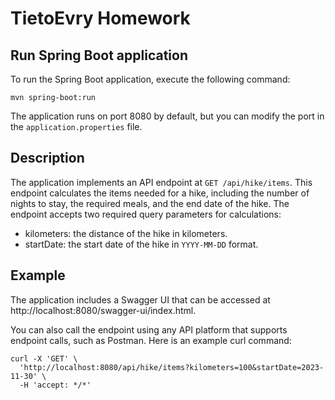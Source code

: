# TietoEvry Homework

## Run Spring Boot application
To run the Spring Boot application, execute the following command:
```
mvn spring-boot:run
```
The application runs on port 8080 by default, but you can modify the port in the `application.properties` file.

## Description
The application implements an API endpoint at `GET /api/hike/items`. 
This endpoint calculates the items needed for a hike, including the number of nights to stay, the required meals, and the end date of the hike. 
The endpoint accepts two required query parameters for calculations:
- kilometers: the distance of the hike in kilometers.
- startDate: the start date of the hike in `YYYY-MM-DD` format.

## Example 
The application includes a Swagger UI that can be accessed at http://localhost:8080/swagger-ui/index.html.

You can also call the endpoint using any API platform that supports endpoint calls, such as Postman. Here is an example curl command:
```
curl -X 'GET' \
  'http://localhost:8080/api/hike/items?kilometers=100&startDate=2023-11-30' \
  -H 'accept: */*'
```
